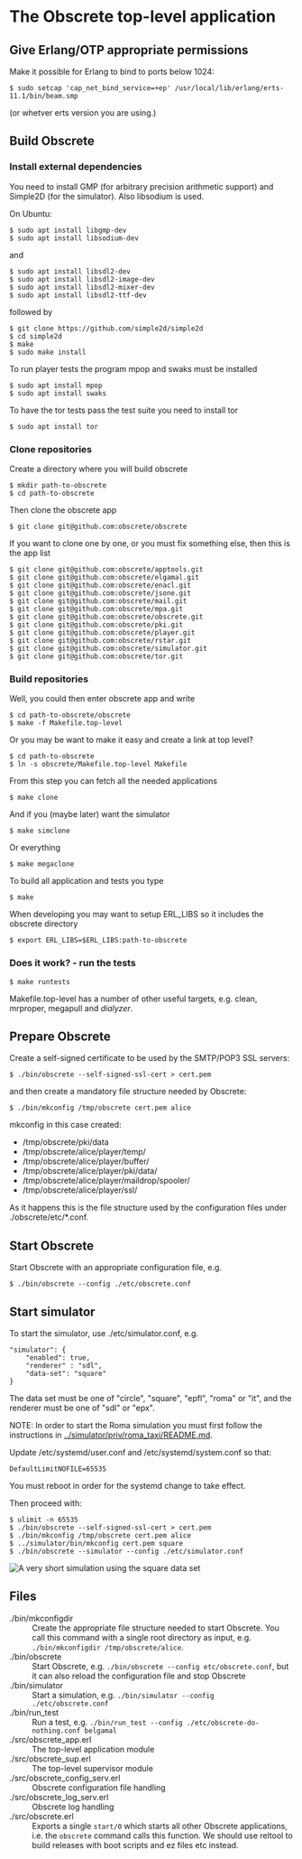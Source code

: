 # The Obscrete top-level application

## Give Erlang/OTP appropriate permissions

Make it possible for Erlang to bind to ports below 1024:

`$ sudo setcap 'cap_net_bind_service=+ep' /usr/local/lib/erlang/erts-11.1/bin/beam.smp`

(or whetver erts version you are using.)

## Build Obscrete

### Install external dependencies

You need to install GMP (for arbitrary precision arithmetic support) and Simple2D (for the simulator). Also libsodium is used.

On Ubuntu:

```
$ sudo apt install libgmp-dev
$ sudo apt install libsodium-dev
```

and

```
$ sudo apt install libsdl2-dev
$ sudo apt install libsdl2-image-dev
$ sudo apt install libsdl2-mixer-dev
$ sudo apt install libsdl2-ttf-dev
```

followed by

```
$ git clone https://github.com/simple2d/simple2d
$ cd simple2d
$ make
$ sudo make install
```

To run player tests the program mpop and swaks must be installed

```
$ sudo apt install mpop
$ sudo apt install swaks
```

To have the tor tests pass the test suite you need to install tor

`$ sudo apt install tor`

### Clone repositories

Create a directory where you will build obscrete

```
$ mkdir path-to-obscrete
$ cd path-to-obscrete
```

Then clone the obscrete app

`$ git clone git@github.com:obscrete/obscrete`

If you want to clone one by one, or you must fix something else,
then this is the app list

```
$ git clone git@github.com:obscrete/apptools.git
$ git clone git@github.com:obscrete/elgamal.git
$ git clone git@github.com:obscrete/enacl.git
$ git clone git@github.com:obscrete/jsone.git
$ git clone git@github.com:obscrete/mail.git
$ git clone git@github.com:obscrete/mpa.git
$ git clone git@github.com:obscrete/obscrete.git
$ git clone git@github.com:obscrete/pki.git
$ git clone git@github.com:obscrete/player.git
$ git clone git@github.com:obscrete/rstar.git
$ git clone git@github.com:obscrete/simulator.git
$ git clone git@github.com:obscrete/tor.git
```

### Build repositories

Well, you could then enter obscrete app and write

```
$ cd path-to-obscrete/obscrete
$ make -f Makefile.top-level
```

Or you may be want to make it easy and create a link at top level?

```
$ cd path-to-obscrete
$ ln -s obscrete/Makefile.top-level Makefile
```

From this step you can fetch all the needed applications

`$ make clone`

And if you (maybe later) want the simulator

`$ make simclone`

Or everything

`$ make megaclone`

To build all application and tests you type

`$ make`

When developing you may want to setup ERL\_LIBS so it includes
the obscrete directory

`$ export ERL_LIBS=$ERL_LIBS:path-to-obscrete`

### Does it work? - run the tests

`$ make runtests`

Makefile.top-level has a number of other useful targets, e.g. clean,
mrproper, megapull and *dialyzer*.

## Prepare Obscrete

Create a self-signed certificate to be used by the SMTP/POP3 SSL servers:

`$ ./bin/obscrete --self-signed-ssl-cert > cert.pem`

and then create a mandatory file structure needed by Obscrete:

`$ ./bin/mkconfig /tmp/obscrete cert.pem alice`

mkconfig in this case created:

* /tmp/obscrete/pki/data
* /tmp/obscrete/alice/player/temp/
* /tmp/obscrete/alice/player/buffer/
* /tmp/obscrete/alice/player/pki/data/
* /tmp/obscrete/alice/player/maildrop/spooler/
* /tmp/obscrete/alice/player/ssl/

As it happens this is the file structure used by the configuration
files under ./obscrete/etc/*.conf.

## Start Obscrete

Start Obscrete with an appropriate configuration file, e.g.

`$ ./bin/obscrete --config ./etc/obscrete.conf`

## Start simulator

To start the simulator, use ./etc/simulator.conf, e.g.

```
"simulator": {
    "enabled": true,
    "renderer" : "sdl",
    "data-set": "square"
}
```

The data set must be one of "circle", "square", "epfl", "roma" or
"it", and the renderer must be one of "sdl" or "epx".

NOTE: In order to start the Roma simulation you must first follow the instructions in [../simulator/priv/roma_taxi/README.md](https://github.com/obscrete/simulator/blob/main/priv/roma_taxi/README.md).

Update /etc/systemd/user.conf and /etc/systemd/system.conf so that:

`DefaultLimitNOFILE=65535`

You must reboot in order for the systemd change to take effect.

Then proceed with:

```
$ ulimit -n 65535
$ ./bin/obscrete --self-signed-ssl-cert > cert.pem
$ ./bin/mkconfig /tmp/obscrete cert.pem alice
$ ../simulator/bin/mkconfig cert.pem square
$ ./bin/obscrete --simulator --config ./etc/simulator.conf
```

![A very short simulation using the square data set](/doc/simulation.gif)

## Files

<dl>
  <dt>./bin/mkconfigdir</dt>
  <dd>Create the appropriate file structure needed to start Obscrete. You call this command with a single root directory as input, e.g. <code>./bin/mkconfigdir /tmp/obscrete/alice</code>.</dd>
  <dt>./bin/obscrete</dt>
  <dd>Start Obscrete, e.g. <code>./bin/obscrete --config etc/obscrete.conf</code>, but it can also reload the configuration file and stop Obscrete</dd>
  <dt>./bin/simulator</dt>
  <dd>Start a simulation, e.g. <code>./bin/simulator --config ./etc/obscrete.conf</code>
  <dt>./bin/run_test</dt>
  <dd>Run a test, e.g. <code>./bin/run_test --config ./etc/obscrete-do-nothing.conf belgamal</code>
  <dt>./src/obscrete_app.erl</dt>
  <dd>The top-level application module</dd>
  <dt>./src/obscrete_sup.erl</dt>
  <dd>The top-level supervisor module</dd>
  <dt>./src/obscrete_config_serv.erl</dt>
  <dd>Obscrete configuration file handling</dd>
  <dt>./src/obscrete_log_serv.erl</dt>
  <dd>Obscrete log handling</dd>
  <dt>./src/obscrete.erl</dt>
  <dd>Exports a single <code>start/0</code> which starts all other Obscrete applications, i.e. the <code>obscrete</code> command calls this function. We should use reltool to build releases with boot scripts and ez files etc instead.</dd>
</dl>
